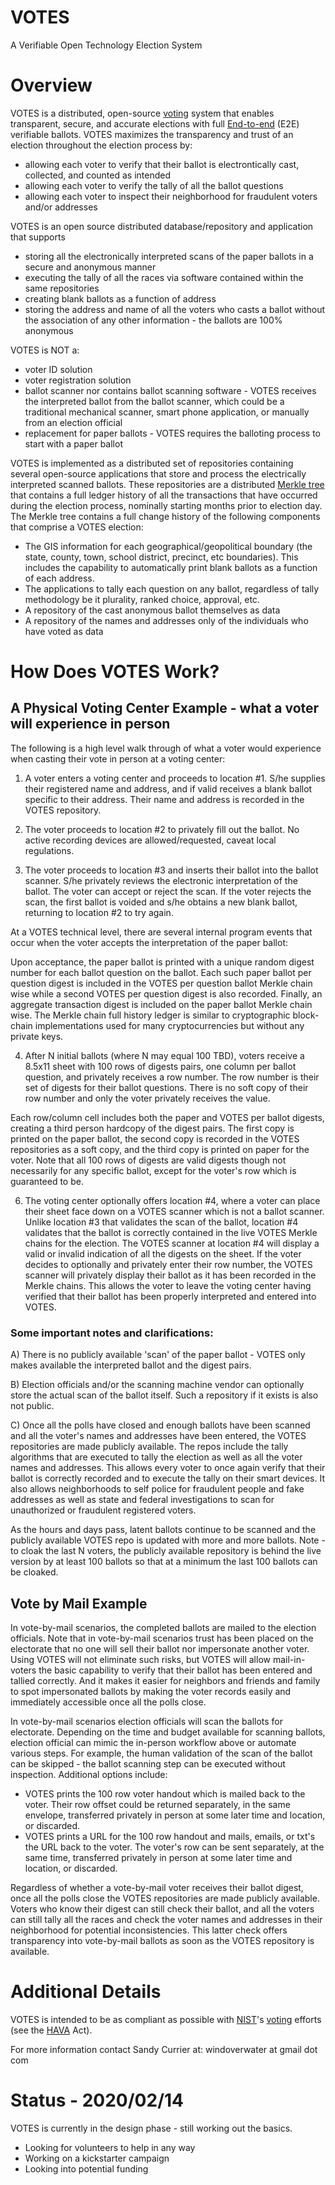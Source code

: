 # VOTES

A Verifiable Open Technology Election System

# Overview

VOTES is a distributed, open-source [voting](https://en.wikipedia.org/wiki/Voting) system that enables transparent, secure, and accurate elections with full [End-to-end](https://en.wikipedia.org/wiki/End-to-end_auditable_voting_systems) (E2E) verifiable ballots.  VOTES maximizes the transparency and trust of an election throughout the election process by:

- allowing each voter to verify that their ballot is electrontically cast, collected, and counted as intended
- allowing each voter to verify the tally of all the ballot questions
- allowing each voter to inspect their neighborhood for fraudulent voters and/or addresses

VOTES is an open source distributed database/repository and application that supports

- storing all the electronically interpreted scans of the paper ballots in a secure and anonymous manner
- executing the tally of all the races via software contained within the same repositories
- creating blank ballots as a function of address
- storing the address and name of all the voters who casts a ballot without the association of any other information - the ballots are 100% anonymous

VOTES is NOT a:

- voter ID solution
- voter registration solution
- ballot scanner nor contains ballot scanning software - VOTES receives the interpreted ballot from the ballot scanner, which could be a traditional mechanical scanner, smart phone application, or manually from an election official
- replacement for paper ballots - VOTES requires the balloting process to start with a paper ballot

VOTES is implemented as a distributed set of repositories containing several open-source applications that store and process the electrically interpreted scanned ballots.  These repositories are a distributed [Merkle tree](https://en.wikipedia.org/wiki/Merkle_tree) that contains a full ledger history of all the transactions that have occurred during the election process, nominally starting months prior to election day.  The Merkle tree contains a full change history of the following components that comprise a VOTES election:

- The GIS information for each geographical/geopolitical boundary (the state, county, town, school district, precinct, etc boundaries).  This includes the capability to automatically print blank ballots as a function of each address.
- The applications to tally each question on any ballot, regardless of tally methodology be it plurality, ranked choice, approval, etc.
- A repository of the cast anonymous ballot themselves as data
- A repository of the names and addresses only of the individuals who have voted as data

# How Does VOTES Work?

## A Physical Voting Center Example - what a voter will experience in person

The following is a high level walk through of what a voter would experience when casting their vote in person at a voting center:

1) A voter enters a voting center and proceeds to location #1.  S/he supplies their registered name and address, and if valid receives a blank ballot specific to their address.  Their name and address is recorded in the VOTES repository.

2) The voter proceeds to location #2 to privately fill out the ballot.  No active recording devices are allowed/requested, caveat local regulations.

3) The voter proceeds to location #3 and inserts their ballot into the ballot scanner.  S/he privately reviews the electronic interpretation of the ballot.  The voter can accept or reject the scan.  If the voter rejects the scan, the first ballot is voided and s/he obtains a new blank ballot, returning to location #2 to try again.

At a VOTES technical level, there are several internal program events that occur when the voter accepts the interpretation of the paper ballot:

Upon acceptance, the paper ballot is printed with a unique random digest number for each ballot question on the ballot.  Each such paper ballot per question digest is included in the VOTES per question ballot Merkle chain wise while a second VOTES per question digest is also recorded.  Finally, an aggregate transaction digest is included on the paper ballot Merkle chain wise.  The Merkle chain full history ledger is similar to cryptographic block-chain implementations used for many cryptocurrencies but without any private keys.

4) After N initial ballots (where N may equal 100 TBD), voters receive a 8.5x11 sheet with 100 rows of digests pairs, one column per ballot question, and privately receives a row number.  The row number is their set of digests for their ballot questions.  There is no soft copy of their row number and only the voter privately receives the value.

Each row/column cell includes both the paper and VOTES per ballot digests, creating a third person hardcopy of the digest pairs.  The first copy is printed on the paper ballot, the second copy is recorded in the VOTES repositories as a soft copy, and the third copy is printed on paper for the voter.  Note that all 100 rows of digests are valid digests though not necessarily for any specific ballot, except for the voter's row which is guaranteed to be.

6) The voting center optionally offers location #4, where a voter can place their sheet face down on a VOTES scanner which is not a ballot scanner.  Unlike location #3 that validates the scan of the ballot, location #4 validates that the ballot is correctly contained in the live VOTES Merkle chains for the election.  The VOTES scanner at location #4  will display a valid or invalid indication of all the digests on the sheet.  If the voter decides to optionally and privately enter their row number, the VOTES scanner will privately display their ballot as it has been recorded in the Merkle chains.  This allows the voter to leave the voting center having verified that their ballot has been properly interpreted and entered into VOTES.

### Some important notes and clarifications:

A) There is no publicly available 'scan' of the paper ballot - VOTES only makes available the interpreted ballot and the digest pairs.

B) Election officials and/or the scanning machine vendor can optionally store the actual scan of the ballot itself.  Such a repository if it exists is also not public.

C) Once all the polls have closed and enough ballots have been scanned and all the voter's names and addresses have been entered, the VOTES repositories are made publicly available.  The repos include the tally algorithms that are executed to tally the election as well as all the voter names and addresses.  This allows every voter to once again verify that their ballot is correctly recorded and to execute the tally on their smart devices.  It also allows neighborhoods to self police for fraudulent people and fake addresses as well as state and federal investigations to scan for unauthorized or fraudulent registered voters.

As the hours and days pass, latent ballots continue to be scanned and the publicly available VOTES repo is updated with more and more ballots.  Note - to cloak the last N voters, the publicly available repository is behind the live version by at least 100 ballots so that at a minimum the last 100 ballots can be cloaked.

## Vote by Mail Example

In vote-by-mail scenarios, the completed ballots are mailed to the election officials.  Note that in vote-by-mail scenarios trust has been placed on the electorate that no one will sell their ballot nor impersonate another voter.  Using VOTES will not eliminate such risks, but VOTES will allow mail-in-voters the basic capability to verify that their ballot has been entered and tallied correctly.  And it makes it easier for neighbors and friends and family to spot impersonated ballots by making the voter records easily and immediately accessible once all the polls close.

In vote-by-mail scenarios election officials will scan the ballots for electorate.  Depending on the time and budget available for scanning ballots, election official can mimic the in-person workflow above or automate various steps.  For example, the human validation of the scan of the ballot can be skipped - the ballot scanning step can be executed without inspection.  Additional options include:

- VOTES prints the 100 row voter handout which is mailed back to the voter.  Their row offset could be returned separately, in the same envelope, transferred privately in person at some later time and location, or discarded.
- VOTES prints a URL for the 100 row handout and mails, emails, or txt's the URL back to the voter.  The voter's row can be sent separately, at the same time, transferred privately in person at some later time and location, or discarded.

Regardless of whether a vote-by-mail voter receives their ballot digest, once all the polls close the VOTES repositories are made publicly available.  Voters who know their digest can still check their ballot, and all the voters can still tally all the races and check the voter names and addresses in their neighborhood for potential inconsistencies.  This latter check offers transparency into vote-by-mail ballots as soon as the VOTES repository is available.

# Additional Details

VOTES is intended to be as compliant as possible with [NIST](https://en.wikipedia.org/wiki/National_Institute_of_Standards_and_Technology)'s [voting](https://www.nist.gov/itl/voting) efforts (see the [HAVA](https://en.wikipedia.org/wiki/Help_America_Vote_Act) Act).

For more information contact Sandy Currier at:  windoverwater at gmail dot com

# Status - 2020/02/14

VOTES is currently in the design phase - still working out the basics.
* Looking for volunteers to help in any way
* Working on a kickstarter campaign
* Looking into potential funding
